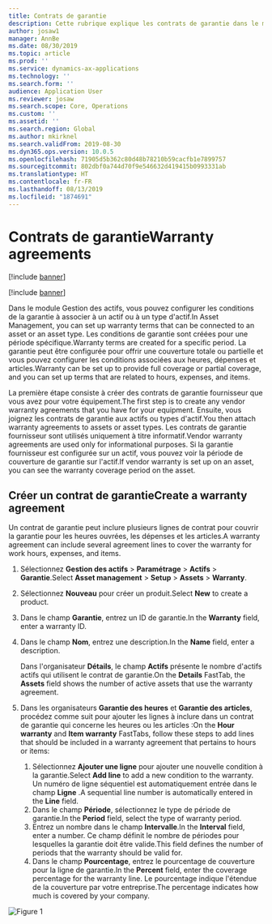 ```yaml
---
title: Contrats de garantie
description: Cette rubrique explique les contrats de garantie dans le module Gestion des actifs.
author: josaw1
manager: AnnBe
ms.date: 08/30/2019
ms.topic: article
ms.prod: ''
ms.service: dynamics-ax-applications
ms.technology: ''
ms.search.form: ''
audience: Application User
ms.reviewer: josaw
ms.search.scope: Core, Operations
ms.custom: ''
ms.assetid: ''
ms.search.region: Global
ms.author: mkirknel
ms.search.validFrom: 2019-08-30
ms.dyn365.ops.version: 10.0.5
ms.openlocfilehash: 71905d5b362c80d48b78210b59cacfb1e7899757
ms.sourcegitcommit: 802dbf0a744d70f9e546632d419415b0993331ab
ms.translationtype: HT
ms.contentlocale: fr-FR
ms.lasthandoff: 08/13/2019
ms.locfileid: "1874691"
---
```

# <a name="warranty-agreements"></a><span data-ttu-id="19e39-103">Contrats de garantie</span><span class="sxs-lookup"><span data-stu-id="19e39-103">Warranty agreements</span></span>

[!include [banner](../../includes/banner.md)]

[!include [banner](../../includes/preview-banner.md)]


<span data-ttu-id="19e39-104">Dans le module Gestion des actifs, vous pouvez configurer les conditions de la garantie à associer à un actif ou à un type d'actif.</span><span class="sxs-lookup"><span data-stu-id="19e39-104">In Asset Management, you can set up warranty terms that can be connected to an asset or an asset type.</span></span> <span data-ttu-id="19e39-105">Les conditions de garantie sont créées pour une période spécifique.</span><span class="sxs-lookup"><span data-stu-id="19e39-105">Warranty terms are created for a specific period.</span></span> <span data-ttu-id="19e39-106">La garantie peut être configurée pour offrir une couverture totale ou partielle et vous pouvez configurer les conditions associées aux heures, dépenses et articles.</span><span class="sxs-lookup"><span data-stu-id="19e39-106">Warranty can be set up to provide full coverage or partial coverage, and you can set up terms that are related to hours, expenses, and items.</span></span>

<span data-ttu-id="19e39-107">La première étape consiste à créer des contrats de garantie fournisseur que vous avez pour votre équipement.</span><span class="sxs-lookup"><span data-stu-id="19e39-107">The first step is to create any vendor warranty agreements that you have for your equipment.</span></span> <span data-ttu-id="19e39-108">Ensuite, vous joignez les contrats de garantie aux actifs ou types d'actif.</span><span class="sxs-lookup"><span data-stu-id="19e39-108">You then attach warranty agreements to assets or asset types.</span></span> <span data-ttu-id="19e39-109">Les contrats de garantie fournisseur sont utilisés uniquement à titre informatif.</span><span class="sxs-lookup"><span data-stu-id="19e39-109">Vendor warranty agreements are used only for informational purposes.</span></span> <span data-ttu-id="19e39-110">Si la garantie fournisseur est configurée sur un actif, vous pouvez voir la période de couverture de garantie sur l'actif.</span><span class="sxs-lookup"><span data-stu-id="19e39-110">If vendor warranty is set up on an asset, you can see the warranty coverage period on the asset.</span></span>

## <a name="create-a-warranty-agreement"></a><span data-ttu-id="19e39-111">Créer un contrat de garantie</span><span class="sxs-lookup"><span data-stu-id="19e39-111">Create a warranty agreement</span></span>

<span data-ttu-id="19e39-112">Un contrat de garantie peut inclure plusieurs lignes de contrat pour couvrir la garantie pour les heures ouvrées, les dépenses et les articles.</span><span class="sxs-lookup"><span data-stu-id="19e39-112">A warranty agreement can include several agreement lines to cover the warranty for work hours, expenses, and items.</span></span>

1. <span data-ttu-id="19e39-113">Sélectionnez **Gestion des actifs** \> **Paramétrage** \> **Actifs** \> **Garantie**.</span><span class="sxs-lookup"><span data-stu-id="19e39-113">Select **Asset management** \> **Setup** \> **Assets** \> **Warranty**.</span></span>
2. <span data-ttu-id="19e39-114">Sélectionnez **Nouveau** pour créer un produit.</span><span class="sxs-lookup"><span data-stu-id="19e39-114">Select **New** to create a product.</span></span>
3. <span data-ttu-id="19e39-115">Dans le champ **Garantie**, entrez un ID de garantie.</span><span class="sxs-lookup"><span data-stu-id="19e39-115">In the **Warranty** field, enter a warranty ID.</span></span>
4. <span data-ttu-id="19e39-116">Dans le champ **Nom**, entrez une description.</span><span class="sxs-lookup"><span data-stu-id="19e39-116">In the **Name** field, enter a description.</span></span>

    <span data-ttu-id="19e39-117">Dans l'organisateur **Détails**, le champ **Actifs** présente le nombre d'actifs actifs qui utilisent le contrat de garantie.</span><span class="sxs-lookup"><span data-stu-id="19e39-117">On the **Details** FastTab, the **Assets** field shows the number of active assets that use the warranty agreement.</span></span>

5. <span data-ttu-id="19e39-118">Dans les organisateurs **Garantie des heures** et **Garantie des articles**, procédez comme suit pour ajouter les lignes à inclure dans un contrat de garantie qui concerne les heures ou les articles :</span><span class="sxs-lookup"><span data-stu-id="19e39-118">On the **Hour warranty** and **Item warranty** FastTabs, follow these steps to add lines that should be included in a warranty agreement that pertains to hours or items:</span></span>

    1. <span data-ttu-id="19e39-119">Sélectionnez **Ajouter une ligne** pour ajouter une nouvelle condition à la garantie.</span><span class="sxs-lookup"><span data-stu-id="19e39-119">Select **Add line** to add a new condition to the warranty.</span></span> <span data-ttu-id="19e39-120">Un numéro de ligne séquentiel est automatiquement entrée dans le champ **Ligne** .</span><span class="sxs-lookup"><span data-stu-id="19e39-120">A sequential line number is automatically entered in the **Line** field.</span></span>
    2. <span data-ttu-id="19e39-121">Dans le champ **Période**, sélectionnez le type de période de garantie.</span><span class="sxs-lookup"><span data-stu-id="19e39-121">In the **Period** field, select the type of warranty period.</span></span>
    3. <span data-ttu-id="19e39-122">Entrez un nombre dans le champ **Intervalle**.</span><span class="sxs-lookup"><span data-stu-id="19e39-122">In the **Interval** field, enter a number.</span></span> <span data-ttu-id="19e39-123">Ce champ définit le nombre de périodes pour lesquelles la garantie doit être valide.</span><span class="sxs-lookup"><span data-stu-id="19e39-123">This field defines the number of periods that the warranty should be valid for.</span></span>
    4. <span data-ttu-id="19e39-124">Dans le champ **Pourcentage**, entrez le pourcentage de couverture pour la ligne de garantie.</span><span class="sxs-lookup"><span data-stu-id="19e39-124">In the **Percent** field, enter the coverage percentage for the warranty line.</span></span> <span data-ttu-id="19e39-125">Le pourcentage indique l'étendue de la couverture par votre entreprise.</span><span class="sxs-lookup"><span data-stu-id="19e39-125">The percentage indicates how much is covered by your company.</span></span>

![Figure 1](media/01-warranty.png)
